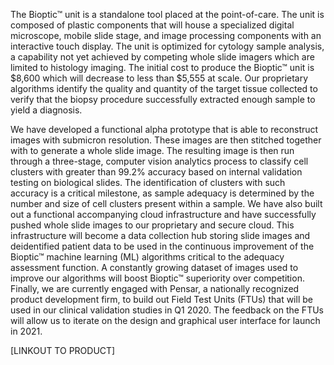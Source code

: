 The Bioptic™ unit is a standalone tool placed at the point-of-care. The unit is composed of plastic components that will house a specialized digital microscope, mobile slide stage, and image processing components with an interactive touch display. The unit is optimized for cytology sample analysis, a capability not yet achieved by competing whole slide imagers which are limited to histology imaging. The initial cost to produce the Bioptic™ unit is $8,600 which will decrease to less than $5,555 at scale. Our proprietary algorithms identify the quality and quantity of the target tissue collected to verify that the biopsy procedure successfully extracted enough sample to yield a diagnosis.

We have developed a functional alpha prototype that is able to reconstruct images with submicron resolution. These images are then stitched together with to generate a whole slide image. The resulting image is then run through a three-stage, computer vision analytics process to classify cell clusters with greater than 99.2% accuracy based on internal validation testing on biological slides. The identification of clusters with such accuracy is a critical milestone, as sample adequacy is determined by the number and size of cell clusters present within a sample. We have also built out a functional accompanying cloud infrastructure and have successfully pushed whole slide images to our proprietary and secure cloud. This infrastructure will become a data collection hub storing slide images and deidentified patient data to be used in the continuous improvement of the Bioptic™ machine learning (ML) algorithms critical to the adequacy assessment function. A constantly growing dataset of images used to improve our algorithms will boost Bioptic™ superiority over competition. Finally, we are currently engaged with Pensar, a nationally recognized product development firm, to build out Field Test Units (FTUs) that will be used in our clinical validation studies in Q1 2020. The feedback on the FTUs will allow us to iterate on the design and graphical user interface for launch in 2021.

[LINKOUT TO PRODUCT]